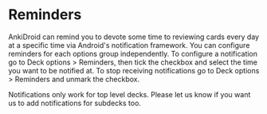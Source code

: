 # Reminders

AnkiDroid can remind you to devote some time to reviewing cards every day at a specific time via Android's notification framework.
You can configure reminders for each options group independently.
To configure a notification go to Deck options > Reminders, then tick the checkbox and select the time you want to be notified at.
To stop receiving notifications go to Deck options > Reminders and unmark the checkbox.

Notifications only work for top level decks. Please let us know if you want us to add notifications for subdecks too.

